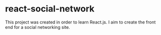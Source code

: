 # react-social-network

This project was created in order to learn React.js. I aim to create the front end for a social networking site.
